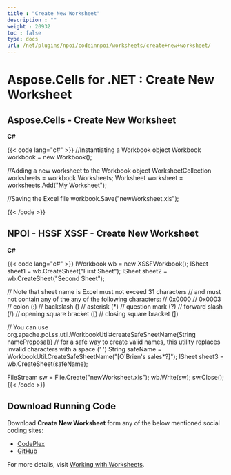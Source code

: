 ```yaml
---
title : "Create New Worksheet" 
description : "" 
weight : 20932 
toc : false
type: docs
url: /net/plugins/npoi/codeinnpoi/worksheets/create+new+worksheet/
---
```


# Aspose.Cells for .NET : Create New Worksheet


## Aspose.Cells - Create New Worksheet

**C#**

{{< code lang="c#" >}}
//Instantiating a Workbook object
Workbook workbook = new Workbook();

//Adding a new worksheet to the Workbook object
WorksheetCollection worksheets = workbook.Worksheets;
Worksheet worksheet = worksheets.Add("My Worksheet");

//Saving the Excel file
workbook.Save("newWorksheet.xls");

{{< /code >}}

## NPOI - HSSF XSSF - Create New Worksheet

**C#**

{{< code lang="c#" >}}
IWorkbook wb = new XSSFWorkbook();
ISheet sheet1 = wb.CreateSheet("First Sheet");
ISheet sheet2 = wb.CreateSheet("Second Sheet");


// Note that sheet name is Excel must not exceed 31 characters
// and must not contain any of the any of the following characters:
// 0x0000
// 0x0003
// colon (:)
// backslash (\)
// asterisk (*)
// question mark (?)
// forward slash (/)
// opening square bracket ([)
// closing square bracket (])

// You can use org.apache.poi.ss.util.WorkbookUtil#createSafeSheetName(String nameProposal)}
// for a safe way to create valid names, this utility replaces invalid characters with a space (' ')
String safeName = WorkbookUtil.CreateSafeSheetName("[O'Brien's sales*?]");
ISheet sheet3 = wb.CreateSheet(safeName);

FileStream sw = File.Create("newWorksheet.xls");
wb.Write(sw);
sw.Close();
{{< /code >}}

## Download Running Code

Download **Create New Worksheet** form any of the below mentioned social coding sites:

*   [CodePlex](https://asposecellsnpoi.codeplex.com/downloads/get/1536886)
*   [GitHub](https://github.com/aspose-cells/Aspose.Cells-for-.NET/releases/download/Aspose.Cells_Vs_NPOI_HWPF_and_XWPF_v1.2/Create.New.Worksheet.zip)

For more details, visit [Working with Worksheets](http://www.aspose.com/docs/display/cellsnet/Working+with+Worksheets).

